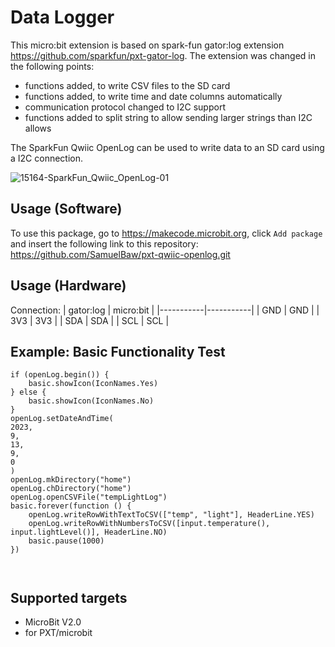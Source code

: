 # Data Logger
 This micro:bit extension is based on spark-fun gator:log extension https://github.com/sparkfun/pxt-gator-log. The extension was changed in the following points:
* functions added, to write CSV files to the SD card
* functions added, to write time and date columns automatically
* communication protocol changed to I2C support
* functions added to split string to allow sending larger strings than I2C allows

The SparkFun Qwiic OpenLog can be used to write data to an SD card using a I2C connection.

![15164-SparkFun_Qwiic_OpenLog-01](https://github.com/SamuelBaw/pxt-qwiic-openlog/assets/104888073/1996a771-da1c-4b05-9ba3-a1e3b531b488)

## Usage (Software)
To use this package, go to https://makecode.microbit.org, click ``Add package`` and insert the following link to this repository: https://github.com/SamuelBaw/pxt-qwiic-openlog.git

## Usage (Hardware)
Connection:
| gator:log | micro:bit |
|-----------|-----------|
| GND       | GND       |
| 3V3       | 3V3       |
| SDA       | SDA        |
| SCL       | SCL       |

## Example: Basic Functionality Test
```blocks
if (openLog.begin()) {
    basic.showIcon(IconNames.Yes)
} else {
    basic.showIcon(IconNames.No)
}
openLog.setDateAndTime(
2023,
9,
13,
9,
0
)
openLog.mkDirectory("home")
openLog.chDirectory("home")
openLog.openCSVFile("tempLightLog")
basic.forever(function () {
    openLog.writeRowWithTextToCSV(["temp", "light"], HeaderLine.YES)
    openLog.writeRowWithNumbersToCSV([input.temperature(), input.lightLevel()], HeaderLine.NO)
    basic.pause(1000)
})



```

## Supported targets
* MicroBit V2.0
* for PXT/microbit
